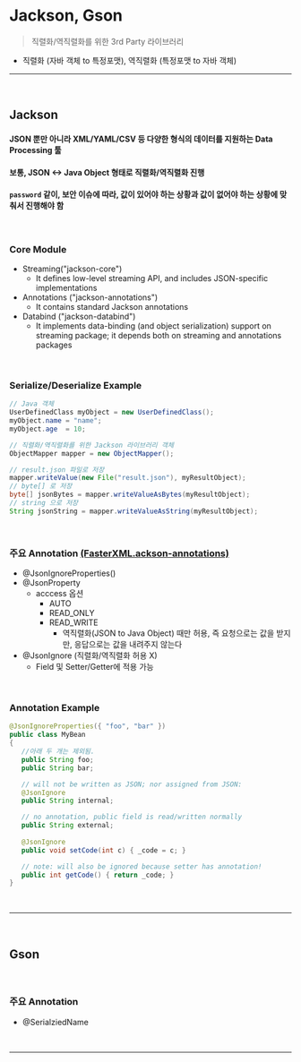 # Jackson, Gson
> 직렬화/역직렬화를 위한 3rd Party 라이브러리
* 직렬화 (자바 객체 to 특정포맷), 역직렬화 (특정포맷 to 자바 객체)

<hr>
<br>

## Jackson
#### JSON 뿐만 아니라 XML/YAML/CSV 등 다양한 형식의 데이터를 지원하는 Data Processing 툴
#### 보통, JSON <-> Java Object 형태로 직렬화/역직렬화 진행
#### `password` 같이, 보안 이슈에 따라, 값이 있어야 하는 상황과 값이 없어야 하는 상황에 맞춰서 진행해야 함

<br>

### Core Module
* Streaming("jackson-core")
  * It defines low-level streaming API, and includes JSON-specific implementations
* Annotations ("jackson-annotations")
  * It contains standard Jackson annotations
* Databind  ("jackson-databind")
  * It implements data-binding (and object serialization) support on streaming package; it depends both on streaming and annotations packages

<br>

### Serialize/Deserialize Example
```java
// Java 객체
UserDefinedClass myObject = new UserDefinedClass();
myObject.name = "name";
myObject.age  = 10;

// 직렬화/역직렬화를 위한 Jackson 라이브러리 객체
ObjectMapper mapper = new ObjectMapper();

// result.json 파일로 저장
mapper.writeValue(new File("result.json"), myResultObject);
// byte[] 로 저장
byte[] jsonBytes = mapper.writeValueAsBytes(myResultObject);
// string 으로 저장
String jsonString = mapper.writeValueAsString(myResultObject);
```

<br>

### 주요 Annotation [(FasterXML.ackson-annotations)](https://github.com/FasterXML/jackson-annotations)
* @JsonIgnoreProperties()
* @JsonProperty
  * acccess 옵션
    * AUTO
    * READ_ONLY
    * READ_WRITE
      * 역직렬화(JSON to Java Object) 때만 허용, 즉 요청으로는 값을 받지만, 응답으로는 값을 내려주지 않는다
* @JsonIgnore (직렬화/역직렬화 허용 X)
  * Field 및 Setter/Getter에 적용 가능

<br>

### Annotation Example
```java
@JsonIgnoreProperties({ "foo", "bar" })
public class MyBean
{
   //아래 두 개는 제외됨.
   public String foo;
   public String bar;

   // will not be written as JSON; nor assigned from JSON:
   @JsonIgnore
   public String internal;

   // no annotation, public field is read/written normally
   public String external;
   
   @JsonIgnore
   public void setCode(int c) { _code = c; }

   // note: will also be ignored because setter has annotation!
   public int getCode() { return _code; }
}
```

<br>
<hr>
<br>

## Gson
#### 

<br>

### 주요 Annotation
* @SerialziedName

<br>
<hr>
<br>
